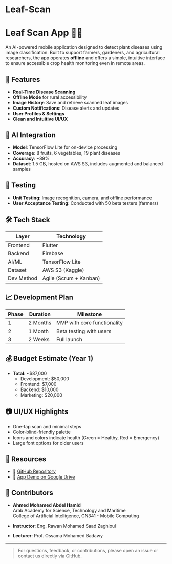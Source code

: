 # Leaf-Scan
# Leaf Scan App 🌿📱

An AI-powered mobile application designed to detect plant diseases using image classification. Built to support farmers, gardeners, and agricultural researchers, the app operates **offline** and offers a simple, intuitive interface to ensure accessible crop health monitoring even in remote areas.

## 🚀 Features

- **Real-Time Disease Scanning**
- **Offline Mode** for rural accessibility
- **Image History**: Save and retrieve scanned leaf images
- **Custom Notifications**: Disease alerts and updates
- **User Profiles & Settings**
- **Clean and Intuitive UI/UX**

## 🧠 AI Integration

- **Model**: TensorFlow Lite for on-device processing
- **Coverage**: 8 fruits, 6 vegetables, 19 plant diseases
- **Accuracy**: ~89%
- **Dataset**: 1.5 GB, hosted on AWS S3, includes augmented and balanced samples

## 🧪 Testing

- **Unit Testing**: Image recognition, camera, and offline performance
- **User Acceptance Testing**: Conducted with 50 beta testers (farmers)

## 🛠️ Tech Stack

| Layer       | Technology         |
|-------------|--------------------|
| Frontend    | Flutter            |
| Backend     | Firebase           |
| AI/ML       | TensorFlow Lite    |
| Dataset     | AWS S3 (Kaggle)    |
| Dev Method  | Agile (Scrum + Kanban) |

## 📈 Development Plan

| Phase | Duration     | Milestone                      |
|-------|--------------|--------------------------------|
| 1     | 2 Months     | MVP with core functionality    |
| 2     | 1 Month      | Beta testing with users        |
| 3     | 2 Weeks      | Full launch                    |

## 💰 Budget Estimate (Year 1)

- **Total**: ~$87,000
  - Development: $50,000
  - Frontend: $7,000
  - Backend: $10,000
  - Marketing: $20,000

## 📷 UI/UX Highlights

- One-tap scan and minimal steps
- Color-blind-friendly palette
- Icons and colors indicate health (Green = Healthy, Red = Emergency)
- Large font options for older users

## 📁 Resources

- 🔗 [GitHub Repository](https://github.com/AhmedMohamedAbdelHamid/Leaf-Scan)
- 📱 [App Demo on Google Drive](https://drive.google.com/file/d/1C5e9TtBiGYABMkLg6WP5BlrC4CLAr-jN/view?usp=sharing)

## 👥 Contributors

- **Ahmed Mohamed Abdel Hamid**  
  Arab Academy for Science, Technology and Maritime  
  College of Artificial Intelligence, GN341 - Mobile Computing

- **Instructor**: Eng. Rawan Mohamed Saad Zaghloul  
- **Lecturer**: Prof. Ossama Mohamed Badawy

---

> For questions, feedback, or contributions, please open an issue or contact us directly via GitHub.
